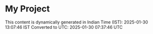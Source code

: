 # My Project

This content is dynamically generated in Indian Time (IST): 2025-01-30 13:07:46 IST
Converted to UTC: 2025-01-30 07:37:46 UTC
